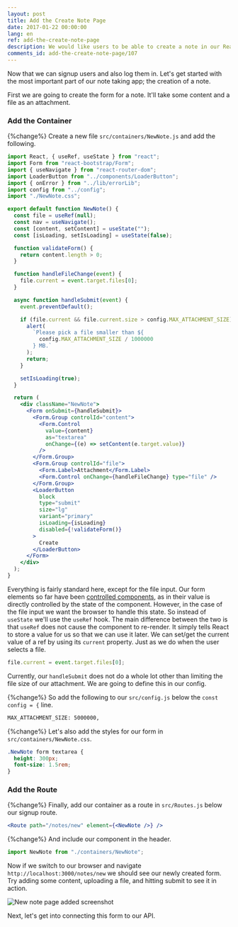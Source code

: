 ```yaml
---
layout: post
title: Add the Create Note Page
date: 2017-01-22 00:00:00
lang: en
ref: add-the-create-note-page
description: We would like users to be able to create a note in our React.js app and upload a file as an attachment. To do so we are first going to create a form using the FormGroup and FormControl React-Bootstrap components.
comments_id: add-the-create-note-page/107
---
```


Now that we can signup users and also log them in. Let's get started with the most important part of our note taking app; the creation of a note.

First we are going to create the form for a note. It'll take some content and a file as an attachment.

### Add the Container

{%change%} Create a new file `src/containers/NewNote.js` and add the following.

```jsx
import React, { useRef, useState } from "react";
import Form from "react-bootstrap/Form";
import { useNavigate } from "react-router-dom";
import LoaderButton from "../components/LoaderButton";
import { onError } from "../lib/errorLib";
import config from "../config";
import "./NewNote.css";

export default function NewNote() {
  const file = useRef(null);
  const nav = useNavigate();
  const [content, setContent] = useState("");
  const [isLoading, setIsLoading] = useState(false);

  function validateForm() {
    return content.length > 0;
  }

  function handleFileChange(event) {
    file.current = event.target.files[0];
  }

  async function handleSubmit(event) {
    event.preventDefault();

    if (file.current && file.current.size > config.MAX_ATTACHMENT_SIZE) {
      alert(
        `Please pick a file smaller than ${
          config.MAX_ATTACHMENT_SIZE / 1000000
        } MB.`
      );
      return;
    }

    setIsLoading(true);
  }

  return (
    <div className="NewNote">
      <Form onSubmit={handleSubmit}>
        <Form.Group controlId="content">
          <Form.Control
            value={content}
            as="textarea"
            onChange={(e) => setContent(e.target.value)}
          />
        </Form.Group>
        <Form.Group controlId="file">
          <Form.Label>Attachment</Form.Label>
          <Form.Control onChange={handleFileChange} type="file" />
        </Form.Group>
        <LoaderButton
          block
          type="submit"
          size="lg"
          variant="primary"
          isLoading={isLoading}
          disabled={!validateForm()}
        >
          Create
        </LoaderButton>
      </Form>
    </div>
  );
}
```

Everything is fairly standard here, except for the file input. Our form elements so far have been [controlled components](https://facebook.github.io/react/docs/forms.html), as in their value is directly controlled by the state of the component. However, in the case of the file input we want the browser to handle this state. So instead of `useState` we'll use the `useRef` hook. The main difference between the two is that `useRef` does not cause the component to re-render. It simply tells React to store a value for us so that we can use it later. We can set/get the current value of a ref by using its `current` property. Just as we do when the user selects a file.

```js
file.current = event.target.files[0];
```

Currently, our `handleSubmit` does not do a whole lot other than limiting the file size of our attachment. We are going to define this in our config.

{%change%} So add the following to our `src/config.js` below the `const config = {` line.

```txt
MAX_ATTACHMENT_SIZE: 5000000,
```

{%change%} Let's also add the styles for our form in `src/containers/NewNote.css`.

```css
.NewNote form textarea {
  height: 300px;
  font-size: 1.5rem;
}
```

### Add the Route

{%change%} Finally, add our container as a route in `src/Routes.js` below our signup route.

```jsx
<Route path="/notes/new" element={<NewNote />} />
```

{%change%} And include our component in the header.

```js
import NewNote from "./containers/NewNote";
```

Now if we switch to our browser and navigate `http://localhost:3000/notes/new` we should see our newly created form. Try adding some content, uploading a file, and hitting submit to see it in action.

![New note page added screenshot](/assets/new-note-page-added.png)

Next, let's get into connecting this form to our API.
